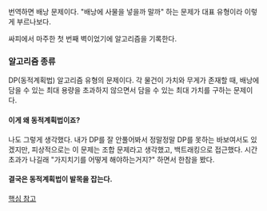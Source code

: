 
번역하면 배낭 문제이다. "배낭에 사물을 넣을까 말까" 하는 문제가 대표 유형이라 이렇게 부르나보다.

싸피에서 마주한 첫 번째 벽이었기에 알고리즘을 기록한다.

### 알고리즘 종류
DP(동적계획법) 알고리즘 유형의 문제이다. 각 물건이 가치와 무게가 존재할 때, 배낭에 담을 수 있는 최대 용량을 초과하지 않으면서 담을 수 있는 최대 가치를 구하는 문제이다.

#### 이게 왜 동적계획법이죠?

나도 그렇게 생각했다. 내가 DP를 잘 안풀어봐서 정말정말 DP를 못하는 바보여서도 있겠지만, 피상적으로는 이 문제는 조합 문제라고 생각했고, 백트래킹으로 접근했다. 시간초과가 나길래 "가지치기를 어떻게 해야하는거지?" 하면서 한참을 봤다.

#### 결국은 동적계획법이 발목을 잡는다.


[핵심 참고](https://jeonyeohun.tistory.com/86)

